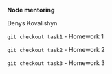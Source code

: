 **Node mentoring**

Denys Kovalishyn

`git checkout task1` - Homework 1

`git checkout task2` - Homework 2

`git checkout task3` - Homework 3

